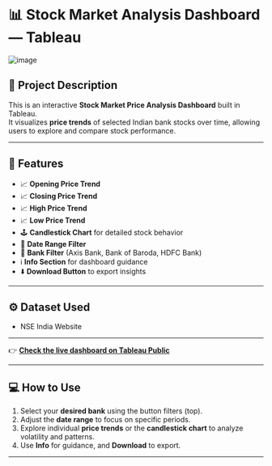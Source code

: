 # 📊 Stock Market Analysis Dashboard — Tableau

![image](https://github.com/user-attachments/assets/3b7333fd-9523-4252-a2fb-06bcc750eaaf)

## 📝 Project Description

This is an interactive **Stock Market Price Analysis Dashboard** built in Tableau.  
It visualizes **price trends** of selected Indian bank stocks over time, allowing users to explore and compare stock performance.

---

## 🚀 Features

- 📈 **Opening Price Trend**  
- 📈 **Closing Price Trend**  
- 📈 **High Price Trend**  
- 📈 **Low Price Trend**  
- 🕹️ **Candlestick Chart** for detailed stock behavior  
- 📅 **Date Range Filter**  
- 🏦 **Bank Filter** (Axis Bank, Bank of Baroda, HDFC Bank)  
- ℹ️ **Info Section** for dashboard guidance  
- ⬇️ **Download Button** to export insights  

---

## ⚙️ Dataset Used
 
- NSE India Website
---

👉 [**Check the live dashboard on Tableau Public**](https://public.tableau.com/views/StockMarketAnalysisDashboard_17505023884840/StockMarketDashboard?:language=en-US&:sid=&:redirect=auth&:display_count=n&:origin=viz_share_link)

---
## 💻 How to Use

1. Select your **desired bank** using the button filters (top).
2. Adjust the **date range** to focus on specific periods.
3. Explore individual **price trends** or the **candlestick chart** to analyze volatility and patterns.
4. Use **Info** for guidance, and **Download** to export.

---


